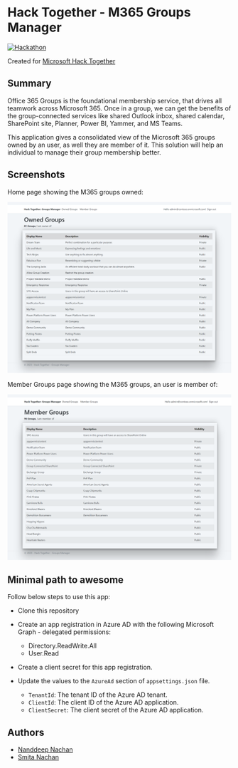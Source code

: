 # Hack Together - M365 Groups Manager

[![Hackathon][badge_hackathon]][link_hackathon]

Created for [Microsoft Hack Together](https://github.com/microsoft/hack-together)

## Summary

Office 365 Groups is the foundational membership service, that drives all teamwork across Microsoft 365. Once in a group, we can get the benefits of the group-connected services like shared Outlook inbox, shared calendar, SharePoint site, Planner, Power BI, Yammer, and MS Teams.

This application gives a consolidated view of the Microsoft 365 groups owned by an user, as well they are member of it. This solution will help an individual to manage their group membership better.

## Screenshots

Home page showing the M365 groups owned:

![Owned Groups](./assets/owned-groups.png)

Member Groups page showing the M365 groups, an user is member of:

![Member Groups](./assets/member-groups.png)

## Minimal path to awesome

Follow below steps to use this app:
- Clone this repository
- Create an app registration in Azure AD with the following Microsoft Graph - delegated permissions:
	- Directory.ReadWrite.All
	- User.Read

- Create a client secret for this app registration.
- Update the values to the `AzureAd` section of `appsettings.json` file.
	- `TenantId`: The tenant ID of the Azure AD tenant.
	- `ClientId`: The client ID of the Azure AD application.
	- `ClientSecret`: The client secret of the Azure AD application.

## Authors

* [Nanddeep Nachan](https://github.com/nanddeepn)
* [Smita Nachan](https://github.com/SmitaNachan)


[badge_hackathon]: https://img.shields.io/badge/Microsoft%20-Hack--Together-orange?style=for-the-badge&logo=microsoft
[link_hackathon]: https://github.com/microsoft/hack-together
